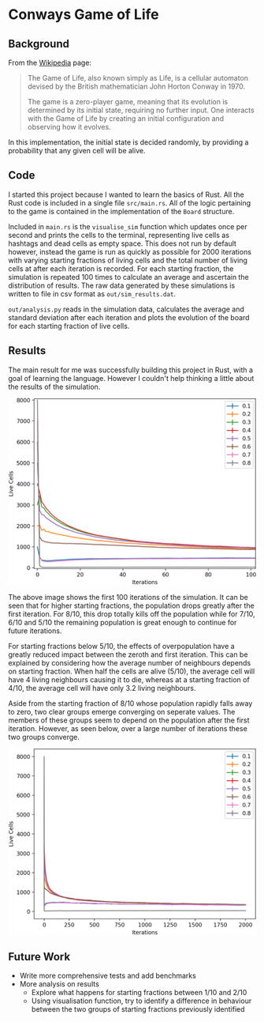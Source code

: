 # Conways Game of Life

## Background

From the
[Wikipedia](https://en.wikipedia.org/wiki/Conway's_Game_of_Life) page:

> The Game of Life, also known simply as Life, is a cellular automaton
> devised by the British mathematician John Horton Conway in 1970.
>
> The game is a zero-player game, meaning that its evolution is
> determined by its initial state, requiring no further input. One
> interacts with the Game of Life by creating an initial configuration
> and observing how it evolves.

In this implementation, the initial state is decided randomly, by
providing a probability that any given cell will be alive.

## Code

I started this project because I wanted to learn the basics of Rust. All
the Rust code is included in a single file `src/main.rs`. All of the
logic pertaining to the game is contained in the implementation of the
`Board` structure.

Included in `main.rs` is the `visualise_sim` function which updates once
per second and prints the cells to the terminal, representing live cells
as hashtags and dead cells as empty space. This does not run by default
however, instead the game is run as quickly as possible for 2000
iterations with varying starting fractions of living cells and the total
number of living cells at after each iteration is recorded. For each
starting fraction, the simulation is repeated 100 times to calculate an
average and ascertain the distribution of results. The raw data
generated by these simulations is written to file in csv format as
`out/sim_results.dat`.

`out/analysis.py` reads in the simulation data, calculates the average
and standard deviation after each iteration and plots the evolution of
the board for each starting fraction of live cells.

## Results

The main result for me was successfully building this project in Rust,
with a goal of learning the language. However I couldn't help thinking
a little about the results of the simulation.

![Cropped Distribution](analysis/cropped_results.png)

The above image shows the first 100 iterations of the simulation. It can
be seen that for higher starting fractions, the population drops greatly
after the first iteration. For 8/10, this drop totally kills off the
population while for 7/10, 6/10 and 5/10 the remaining population is
great enough to continue for future iterations.

For starting fractions below 5/10, the effects of overpopulation have a
greatly reduced impact between the zeroth and first iteration. This can
be explained by considering how the average number of neighbours depends
on starting fraction. When half the cells are alive (5/10), the average
cell will have 4 living neighbours causing it to die, whereas at a
starting fraction of 4/10, the average cell will have only 3.2 living
neighbours.

Aside from the starting fraction of 8/10 whose population rapidly falls
away to zero, two clear groups emerge converging on seperate values. The
members of these groups seem to depend on the population after the first
iteration. However, as seen below, over a large number of iterations
these two groups converge.

![Full Distribution](analysis/full_results.png)

## Future Work

* Write more comprehensive tests and add benchmarks
* More analysis on results
  * Explore what happens for starting fractions between 1/10 and 2/10
  * Using visualisation function, try to identify a difference in
behaviour between the two groups of starting fractions previously
identified
